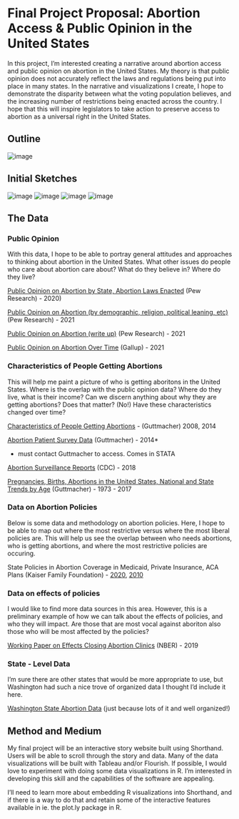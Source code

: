 # Final Project Proposal: Abortion Access & Public Opinion in the United States
In this project, I’m interested creating a narrative around abortion access and public opinion on abortion in the United States. My theory is that public opinion does not accurately reflect the laws and regulations being put into place in many states. In the narrative and visualizations I create, I hope to demonstrate the disparity between what the voting population believes, and the increasing number of restrictions being enacted across the country. I hope that this will inspire legislators to take action to preserve access to abortion as a universal right in the United States. 

## Outline
![image](/outline1abort.png)

## Initial Sketches
![image](/IMG-5313.JPG)
![image](/IMG-5309.JPG)
![image](/IMG-5310.JPG)
![image](/IMG-5311.JPG)

## The Data
### Public Opinion
With this data, I hope to be able to portray general attitudes and approaches to thinking about abortion in the United States. What other issues do people who care about abortion care about? What do they believe in? Where do they live? 

[Public Opinion on Abortion by State, Abortion Laws Enacted](https://www.pewresearch.org/fact-tank/2020/01/21/do-state-laws-on-abortion-reflect-public-opinion/) (Pew Research) - 2020)

[Public Opinion on Abortion (by demographic, religion, political leaning, etc)](https://www.pewforum.org/fact-sheet/public-opinion-on-abortion/) (Pew Research) - 2021

[Public Opinion on Abortion (write up)](https://www.pewresearch.org/fact-tank/2021/05/06/about-six-in-ten-americans-say-abortion-should-be-legal-in-all-or-most-cases/) (Pew Research) - 2021

[Public Opinion on Abortion Over Time](https://news.gallup.com/poll/1576/abortion.aspx) (Gallup) - 2021


### Characteristics of People Getting Abortions
This will help me paint a picture of who is getting aboritons in the United States. Where is the overlap with the public opinion data? Where do they live, what is their income? Can we discern anything about why they are getting abortions? Does that matter? (No!) Have these characteristics changed over time?

[Characteristics of People Getting Abortions](https://www.guttmacher.org/sites/default/files/report_pdf/characteristics-us-abortion-patients-2014.pdf) - (Guttmacher) 2008, 2014

[Abortion Patient Survey Data](https://www.guttmacher.org/sites/default/files/dataset_documents/aps-2014-user-guide.pdf) (Guttmacher) - 2014*
* must contact Guttmacher to access. Comes in STATA

[Abortion Surveillance Reports](https://www.cdc.gov/reproductivehealth/data_stats/index.html) (CDC) - 2018

[Pregnancies, Births, Abortions in the United States, National and State Trends by Age](https://www.guttmacher.org/sites/default/files/report_downloads/pregnancies-births-abortions-us-1973-2017-appendix-tables.pdf) (Guttmacher) - 1973 - 2017


### Data on Abortion Policies
Below is some data and methodology on abortion policies. Here, I hope to be able to map out where the most restrictive versus where the most liberal policies are. This will help us see the overlap between who needs abortions, who is getting abortions, and where the most restrictive policies are occuring. 

State Policies in Abortion Coverage in Medicaid, Private Insurance, ACA Plans (Kaiser Family Foundation) - 
[2020](https://www.kff.org/womens-health-policy/issue-brief/interactive-how-state-policies-shape-access-to-abortion-coverage/), [2010](https://www.kff.org/report-section/abortion-interactive-2010/)


### Data on effects of policies
I would like to find more data sources in this area. However, this is a preliminary example of how we can talk about the effects of policies, and who they will impact. Are those that are most vocal against aboriton also those who will be most affected by the policies? 

[Working Paper on Effects Closing Abortion Clinics](https://www.nber.org/system/files/working_papers/w26362/w26362.pdf) (NBER) - 2019

### State - Level Data
I’m sure there are other states that would be more appropriate to use, but Washington had such a nice trove of organized data I thought I’d include it here.

[Washington State Abortion Data](https://www.doh.wa.gov/DataandStatisticalReports/HealthStatistics/AbortionPregnancy) (just because lots of it and well organized!)

## Method and Medium

My final project will be an interactive story website built using Shorthand. Users will be able to scroll through the story and data. Many of the data visualizations will be built with Tableau and/or Flourish. If possible, I would love to experiment with doing some data visualizations in R. I’m interested in developing this skill and the capabilities of the software are appealing.

I’ll need to learn more about embedding R visualizations into Shorthand, and if there is a way to do that and retain some of the interactive features available in ie. the plot.ly package in R.
